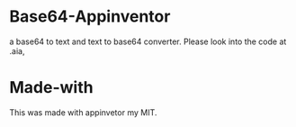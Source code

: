 # Base64-Appinventor
a base64 to text and text to base64 converter. Please look into the code at .aia, 
# Made-with
This was made with appinvetor my MIT.
